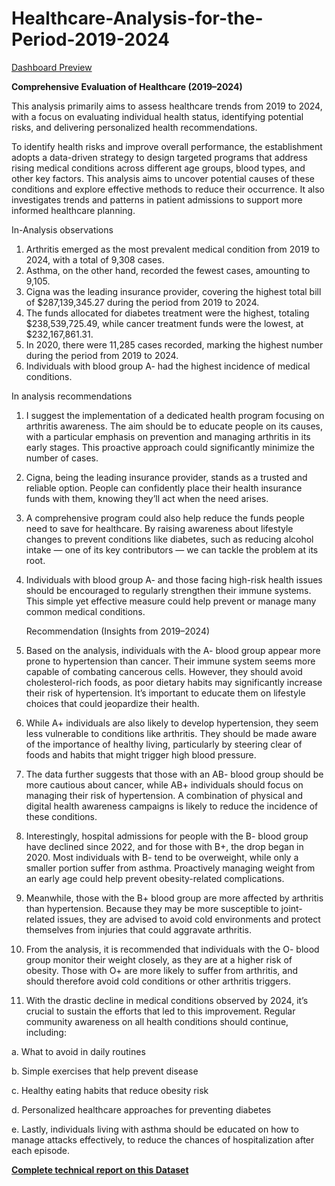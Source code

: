 # Healthcare-Analysis-for-the-Period-2019-2024

[Dashboard Preview]()

**Comprehensive Evaluation of Healthcare (2019–2024)**

This analysis primarily aims to assess healthcare trends from 2019 to 2024, with a focus on evaluating individual health status, identifying potential risks, and delivering personalized health recommendations. 

To identify health risks and improve overall performance, the establishment adopts a data-driven strategy to design targeted programs that address rising medical conditions across different age groups, blood types, and other key factors. This analysis aims to uncover potential causes of these conditions and explore effective methods to reduce their occurrence. It also investigates trends and patterns in patient admissions to support more informed healthcare planning.

In-Analysis observations

1. Arthritis emerged as the most prevalent medical condition from 2019 to 2024, with a total of 9,308 cases.
2. Asthma, on the other hand, recorded the fewest cases, amounting to 9,105.
3. Cigna was the leading insurance provider, covering the highest total bill of $287,139,345.27 during the period from 2019 to 2024.
4. The funds allocated for diabetes treatment were the highest, totaling $238,539,725.49, while cancer treatment funds were the lowest, at $232,167,861.31.
5. In 2020, there were 11,285 cases recorded, marking the highest number during the period from 2019 to 2024.
6. Individuals with blood group A- had the highest incidence of medical conditions.

In analysis recommendations

1. I suggest the implementation of a dedicated health program focusing on arthritis awareness. The aim should be to educate people on its causes, with a particular emphasis on prevention and managing arthritis in its early stages. This proactive approach could significantly minimize the number of cases.
2. Cigna, being the leading insurance provider, stands as a trusted and reliable option. People can confidently place their health insurance funds with them, knowing they’ll act when the need arises.
3. A comprehensive program could also help reduce the funds people need to save for healthcare. By raising awareness about lifestyle changes to prevent conditions like diabetes, such as reducing alcohol intake — one of its key contributors — we can tackle the problem at its root.
4. Individuals with blood group A- and those facing high-risk health issues should be encouraged to regularly strengthen their immune systems. This simple yet effective measure could help prevent or manage many common medical conditions.

   Recommendation
(Insights from 2019–2024)

1. Based on the analysis, individuals with the A- blood group appear more prone to hypertension than cancer. Their immune system seems more capable of combating cancerous cells. However, they should avoid cholesterol-rich foods, as poor dietary habits may significantly increase their risk of hypertension. It’s important to educate them on lifestyle choices that could jeopardize their health.

2. While A+ individuals are also likely to develop hypertension, they seem less vulnerable to conditions like arthritis. They should be made aware of the importance of healthy living, particularly by steering clear of foods and habits that might trigger high blood pressure.

3. The data further suggests that those with an AB- blood group should be more cautious about cancer, while AB+ individuals should focus on managing their risk of hypertension. A combination of physical and digital health awareness campaigns is likely to reduce the incidence of these conditions.

4. Interestingly, hospital admissions for people with the B- blood group have declined since 2022, and for those with B+, the drop began in 2020. Most individuals with B- tend to be overweight, while only a smaller portion suffer from asthma. Proactively managing weight from an early age could help prevent obesity-related complications.

5. Meanwhile, those with the B+ blood group are more affected by arthritis than hypertension. Because they may be more susceptible to joint-related issues, they are advised to avoid cold environments and protect themselves from injuries that could aggravate arthritis.

6. From the analysis, it is recommended that individuals with the O- blood group monitor their weight closely, as they are at a higher risk of obesity. Those with O+ are more likely to suffer from arthritis, and should therefore avoid cold conditions or other arthritis triggers.

7. With the drastic decline in medical conditions observed by 2024, it’s crucial to sustain the efforts that led to this improvement. Regular community awareness on all health conditions should continue, including:

a. What to avoid in daily routines

b. Simple exercises that help prevent disease

c. Healthy eating habits that reduce obesity risk

d. Personalized healthcare approaches for preventing diabetes

e. Lastly, individuals living with asthma should be educated on how to manage attacks effectively, to reduce the chances of hospitalization after each episode.

[**Complete technical report on this Dataset**](https://medium.com/@akinteyeidris/healthcare-evaluation-for-the-years-2019-2024-96c7a4a34cb6)  
#####


